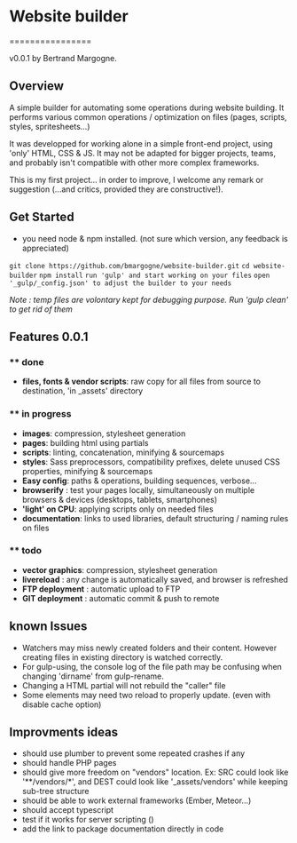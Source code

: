 # Website builder
================

v0.0.1
by Bertrand Margogne.


## Overview

A simple builder for automating some operations during website building. It performs various common operations / optimization on files (pages, scripts, styles, spritesheets...)

It was developped for working alone in a simple front-end project, using 'only' HTML, CSS & JS.
It may not be adapted for bigger projects, teams, and probably isn't compatible with other more complex frameworks.

This is my first project... in order to improve, I welcome any remark or suggestion (...and critics, provided they are constructive!).

## Get Started

- you need node & npm installed. (not sure which version, any feedback is appreciated)

`git clone https://github.com/bmargogne/website-builder.git`
`cd website-builder`
`npm install`
`run 'gulp' and start working on your files`
`open '_gulp/_config.json' to adjust the builder to your needs`

_Note : temp files are volontary kept for debugging purpose. Run 'gulp clean' to get rid of them_

## Features 0.0.1

### ** done
- **files, fonts & vendor scripts**: raw copy for all files from source to destination, 'in _assets' directory

### ** in progress
- **images**: compression, stylesheet generation
- **pages**: building html using partials
- **scripts**: linting, concatenation, minifying & sourcemaps
- **styles**: Sass preprocessors, compatibility prefixes, delete unused CSS properties, minifying & sourcemaps
- **Easy config**: paths & operations, building sequences, verbose...
- **browserify** : test your pages locally, simultaneously on multiple browsers & devices (desktops, tablets, smartphones)
- **'light' on CPU**: applying scripts only on needed files
- **documentation**: links to used libraries, default structuring / naming rules on files

### ** todo
- **vector graphics**: compression, stylesheet generation
- **livereload** : any change is automatically saved, and browser is refreshed
- **FTP deployment** : automatic upload to FTP
- **GIT deployment** : automatic commit & push to remote


## known Issues
- Watchers may miss newly created folders and their content. However creating files in existing directory is watched correctly.
- For gulp-using, the console log of the file path may be confusing when changing 'dirname' from gulp-rename.
- Changing a HTML partial will not rebuild the "caller" file
- Some elements may need two reload to properly update. (even with disable cache option)

## Improvments ideas
- should use plumber to prevent some repeated crashes if any
- should handle PHP pages
- should give more freedom on "vendors" location. Ex: SRC could look like '**/vendors/*', and DEST could look like '_assets/vendors' while keeping sub-tree structure
- should be able to work external frameworks (Ember, Meteor...)
- should accept typescript
- test if it works for server scripting ()
- add the link to package documentation directly in code